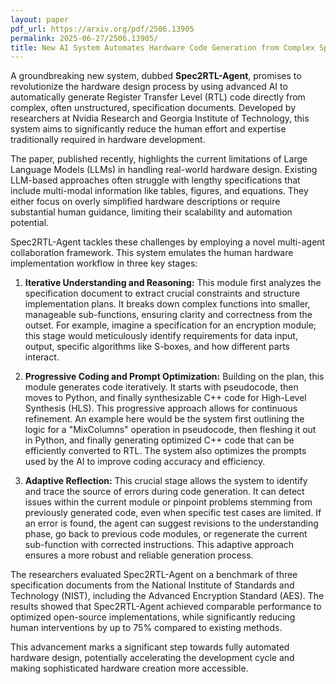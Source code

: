 ```yaml
---
layout: paper
pdf_url: https://arxiv.org/pdf/2506.13905
permalink: 2025-06-27/2506.13905/
title: New AI System Automates Hardware Code Generation from Complex Specs
---
```




A groundbreaking new system, dubbed **Spec2RTL-Agent**, promises to revolutionize the hardware design process by using advanced AI to automatically generate Register Transfer Level (RTL) code directly from complex, often unstructured, specification documents. Developed by researchers at Nvidia Research and Georgia Institute of Technology, this system aims to significantly reduce the human effort and expertise traditionally required in hardware development.

The paper, published recently, highlights the current limitations of Large Language Models (LLMs) in handling real-world hardware design. Existing LLM-based approaches often struggle with lengthy specifications that include multi-modal information like tables, figures, and equations. They either focus on overly simplified hardware descriptions or require substantial human guidance, limiting their scalability and automation potential.

Spec2RTL-Agent tackles these challenges by employing a novel multi-agent collaboration framework. This system emulates the human hardware implementation workflow in three key stages:

1.  **Iterative Understanding and Reasoning:** This module first analyzes the specification document to extract crucial constraints and structure implementation plans. It breaks down complex functions into smaller, manageable sub-functions, ensuring clarity and correctness from the outset. For example, imagine a specification for an encryption module; this stage would meticulously identify requirements for data input, output, specific algorithms like S-boxes, and how different parts interact.

2.  **Progressive Coding and Prompt Optimization:** Building on the plan, this module generates code iteratively. It starts with pseudocode, then moves to Python, and finally synthesizable C++ code for High-Level Synthesis (HLS). This progressive approach allows for continuous refinement. An example here would be the system first outlining the logic for a "MixColumns" operation in pseudocode, then fleshing it out in Python, and finally generating optimized C++ code that can be efficiently converted to RTL. The system also optimizes the prompts used by the AI to improve coding accuracy and efficiency.

3.  **Adaptive Reflection:** This crucial stage allows the system to identify and trace the source of errors during code generation. It can detect issues within the current module or pinpoint problems stemming from previously generated code, even when specific test cases are limited. If an error is found, the agent can suggest revisions to the understanding phase, go back to previous code modules, or regenerate the current sub-function with corrected instructions. This adaptive approach ensures a more robust and reliable generation process.

The researchers evaluated Spec2RTL-Agent on a benchmark of three specification documents from the National Institute of Standards and Technology (NIST), including the Advanced Encryption Standard (AES). The results showed that Spec2RTL-Agent achieved comparable performance to optimized open-source implementations, while significantly reducing human interventions by up to 75% compared to existing methods.

This advancement marks a significant step towards fully automated hardware design, potentially accelerating the development cycle and making sophisticated hardware creation more accessible.
